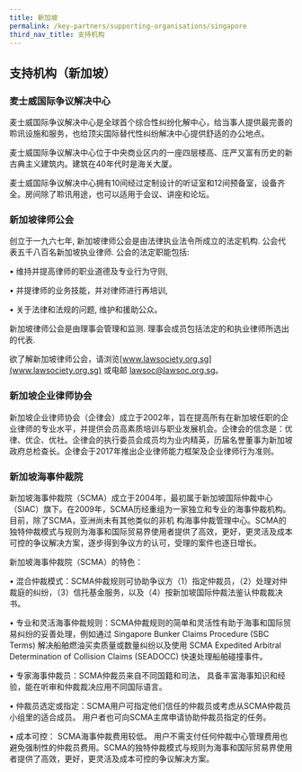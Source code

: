 ```yaml
---
title: 新加坡
permalink: /key-partners/supporting-organisations/singapore
third_nav_title: 支持机构
---
```


## 支持机构（新加坡）

### 麦士威国际争议解决中心

麦士威国际争议解决中心是全球首个综合性纠纷化解中心，给当事人提供最完善的聆讯设施和服务，也给顶尖国际替代性纠纷解决中心提供舒适的办公地点。

麦士威国际争议解决中心位于中央商业区内的一座四层楼高、庄严又富有历史的新古典主义建筑内。建筑在40年代时是海关大厦。

麦士威国际争议解决中心拥有10间经过定制设计的听证室和12间预备室，设备齐全。房间除了聆讯用途，也可以适用于会议、讲座和论坛。

### 新加坡律师公会

创立于一九六七年, 新加坡律师公会是由法律执业法令所成立的法定机构. 公会代表五千八百名新加坡执业律师. 公会的法定职能包括:

• 维持并提高律师的职业道德及专业行为守则,<br>

• 并提律师的业务技能，并对律师进行再培训,<br>

• 关于法律和法规的问题, 维护和援助公众。<br>

新加坡律师公会是由理事会管理和监测. 理事会成员包括法定的和执业律师所选出的代表.

欲了解新加坡律师公会，请浏览[www.lawsociety.org.sg](www.lawsociety.org.sg) 或电邮 lawsoc@lawsoc.org.sg。

### 新加坡企业律师协会

新加坡企业律师协会（企律会）成立于2002年，旨在提高所有在新加坡任职的企业律师的专业水平，并提供会员高素质培训与职业发展机会。企律会的信念是：优律、优企、优社。企律会的执行委员会成员均为业内精英，历届名誉董事为新加坡政府总检查长。企律会于2017年推出企业律师能力框架及企业律师行为准则。

### 新加坡海事仲裁院

新加坡海事仲裁院（SCMA）成立于2004年，最初属于新加坡国际仲裁中心（SIAC）旗下。在2009年，SCMA历经重组为一家独立和专业的海事仲裁机构。 目前，除了SCMA，亚洲尚未有其他类似的非机
构海事仲裁管理中心。SCMA的独特仲裁模式与规则为海事和国际贸易界使用者提供了高效，更好，更灵活及成本可控的争议解决方案，逐步得到争议方的认可，受理的案件也逐日增长。

新加坡海事仲裁院（SCMA）的特色：<br>

• 混合仲裁模式：SCMA仲裁规则可协助争议方（1）指定仲裁员，（2）处理对仲裁庭的纠纷，（3）信托基金服务，以及（4）按新加坡国际仲裁法鉴认仲裁裁决书。<br>

• 专业和灵活海事仲裁规则：SCMA仲裁规则的简单和灵活性有助于海事和国际贸易纠纷的妥善处理，例如通过 Singapore Bunker Claims Procedure (SBC Terms) 解决船舶燃油买卖质量或数量纠纷以及使用 SCMA Expedited Arbitral Determination of Collision Claims (SEADOCC) 快速处理船舶碰撞事件。<br>

• 专家海事仲裁员：SCMA仲裁员来自不同国籍和司法， 具备丰富海事知识和经验，能在听审和仲裁裁决应用不同国际语言。<br>

• 仲裁员选定或指定：SCMA用户可指定他们信任的仲裁员或考虑从SCMA仲裁员小组里的适合成员。 用户者也可向SCMA主席申请协助仲裁员指定的任务。<br>

• 成本可控： SCMA海事仲裁费用较低。 用户不需支付任何仲裁中心管理费用也避免强制性的仲裁员费用。SCMA的独特仲裁模式与规则为海事和国际贸易界使用者提供了高效，更好，更灵活及成本可控的争议解决方案。
